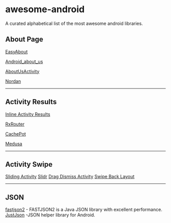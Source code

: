 # awesome-android

A curated alphabetical list of the most awesome android libraries.

## About Page

[EasyAbout](https://github.com/marcoscgdev/EasyAbout)

[Android_about_us](https://github.com/krishnanmuthiahpillai/android_about_us)

[AboutUsActivity](https://github.com/manimaran96/AboutUsActivity)

[Nordan](https://github.com/Dan629pl/nordan-simply-page-android)

---

## Activity Results

[Inline Activity Results](https://github.com/afollestad/inline-activity-result)

[RxRouter](https://github.com/ssseasonnn/RxRouter)

[CachePot](https://github.com/kimkevin/CachePot)

[Medusa](https://github.com/Trendyol/medusa)

---

## Activity Swipe 

[Sliding Activity](https://github.com/klinker41/android-slidingactivity) 
[Slidr](https://github.com/r0adkll/Slidr) 
[Drag Dismiss Activity](https://github.com/klinker24/Android-DragDismissActivity) 
[Swipe Back Layout](https://github.com/gongwen/SwipeBackLayout)

---

## JSON

[fastjson2](https://github.com/alibaba/fastjson2) - FASTJSON2 is a Java JSON library with excellent performance. 
[JustJson](https://github.com/apptik/JustJson) -JSON helper library for Android.